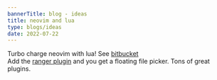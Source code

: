 ```yaml
---
bannerTitle: blog - ideas
title: neovim and lua
type: blogs/ideas
date: 2022-07-22
---
```



Turbo charge neovim with lua!  See [bitbucket](https://bitbucket.org/psaikido/neovim/)  
Add the [ranger plugin](https://github.com/kevinhwang91/rnvimr) and you get a floating file picker. Tons of great plugins.
